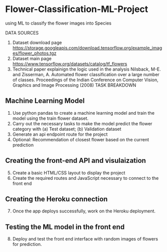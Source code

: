 # Flower-Classification-ML-Project
using ML to classify the flower images into Species

DATA SOURCES
1.	Dataset download page
https://storage.googleapis.com/download.tensorflow.org/example_images/flower_photos.tgz
2.	Dataset main page
https://www.tensorflow.org/datasets/catalog/tf_flowers
3.	Technical paper explainign the logic used in the analysis
Nilsback, M-E. and Zisserman, A. Automated flower classification over a large number of classes.
Proceedings of the Indian Conference on Computer Vision, Graphics and Image Processing (2008) 
TASK BREAKDOWN
## Machine Learning Model
1.	Use python pandas to create a machine learning model and train the model using the train flower dataset.
2.	Carry out the necessary tasks to make the model predict the flower category with
(a)	Test dataset; (b) Validation dataset
3.	Generate an api endpoint route for the project
4.	Optional: Recommendation of closest flower based on the current prediction

## Creating the front-end API and visulaization
5.	Create a basic HTML/CSS layout to display the project
6.	Create the required routes and JavaScript necessary to connect to the front end

## Creating the Heroku connection
7.	Once the app deploys successfully, work on the Heroku deployment. 

## Testing the ML model in the front end
8.	Deploy and test the front end interface with random images of flowers for prediction.
